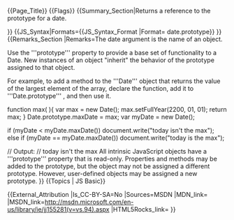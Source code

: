 {{Page_Title}}
{{Flags}}
{{Summary_Section|Returns a reference to the prototype for a date.

}}
{{JS_Syntax|Formats={{JS_Syntax_Format
|Format= date.prototype}}
}}
{{Remarks_Section
|Remarks=The date argument is the name of an object.

Use the '''prototype''' property to provide a base set of functionality to a Date. New instances of an object "inherit" the behavior of the prototype assigned to that object.

For example, to add a method to the '''Date''' object that returns the value of the largest element of the array, declare the function, add it to '''Date.prototype''' , and then use it.

 function max( ){
     var max = new Date();
     max.setFullYear(2200, 01, 01);
     return max;
 }
 Date.prototype.maxDate = max;
 var myDate = new Date();
 
 if (myDate &lt; myDate.maxDate())
     document.write("today isn't the max");
 else if (myDate == myDate.maxDate())
     document.write("today is the max"); 
 
 // Output:
 // today isn't the max
All intrinsic JavaScript objects have a '''prototype''' property that is read-only. Properties and methods may be added to the prototype, but the object may not be assigned a different prototype. However, user-defined objects may be assigned a new prototype.
}}
{{Topics | JS Basic}}

{{External_Attribution
|Is_CC-BY-SA=No
|Sources=MSDN
|MDN_link=
|MSDN_link=http://msdn.microsoft.com/en-us/library/ie/jj155281(v=vs.94).aspx
|HTML5Rocks_link=
}}